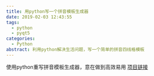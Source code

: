 ```yaml
---
title: 用python写一个拼音模板生成器
date: 2019-02-03 12:43:55
tags:
  - python
  - pyqt5
categories:
  - Python
abstract: 利用python解决生活问题，写一个简单的拼音四线格模板
---
```


使用python重写拼音模板生成器，意在做到高效易用
[项目链接](https://github.com/Landers1037/pinyindemo)

<!--more-->